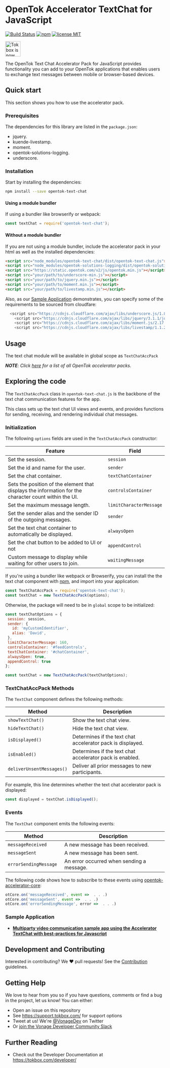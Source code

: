 # OpenTok Accelerator TextChat for JavaScript

[![Build Status](https://travis-ci.org/opentok/accelerator-textchat-js.svg?branch=main)](https://travis-ci.org/opentok/accelerator-textchat-js) 
[![npm](https://img.shields.io/npm/v/opentok-text-chat.svg)](https://www.npmjs.com/package/opentok-text-chat) 
[![license MIT](https://img.shields.io/github/license/opentok/accelerator-textchat-js.svg)](./.github/LICENSE)

<img src="https://assets.tokbox.com/img/vonage/Vonage_VideoAPI_black.svg" height="48px" alt="Tokbox is now known as Vonage" />

The OpenTok Text Chat Accelerator Pack for JavaScript provides functionality you can add to your OpenTok applications that enables users to exchange text messages between mobile or browser-based devices.

## Quick start

This section shows you how to use the accelerator pack.

### Prerequisites

The dependencies for this library are listed in the `package.json`:

- jquery.
- kuende-livestamp.
- moment.
- opentok-solutions-logging.
- underscore.

### Installation

Start by installing the dependencies:

```bash
npm install --save opentok-text-chat
```

#### Using a module bundler

If using a bundler like browserify or webpack:

```javascript
const textChat = require('opentok-text-chat');
```

#### Without a module bundler

If you are not using a module bundler, include the accelerator pack in your html as well as the installed dependencies:

```html
<script src="node_modules/opentok-text-chat/dist/opentok-text-chat.js"></script>
<script src="node_modules/opentok-solutions-logging/dist/opentok-solutions-logging.js"></script>
<script src="https://static.opentok.com/v2/js/opentok.min.js"></script>
<script src="your/path/to/underscore-min.js"></script>
<script src="your/path/to/jquery.min.js"></script>
<script src="your/path/to/moment.min.js"></script>
<script src="your/path/to/livestamp.min.js"></script>
```

Also, as our [Sample Application](#sample-application) demonstrates, you can specify some of the requirements to be sourced from cloudfare:

```javascript
  <script src="https://cdnjs.cloudflare.com/ajax/libs/underscore.js/1.8.3/underscore-min.js"></script>
    <script src="https://cdnjs.cloudflare.com/ajax/libs/jquery/3.1.1/jquery.min.js"></script>
    <script src="https://cdnjs.cloudflare.com/ajax/libs/moment.js/2.17.1/moment.min.js"></script>
    <script src="https://cdnjs.cloudflare.com/ajax/libs/livestamp/1.1.2/livestamp.min.js"></script>
```

## Usage

The text chat module will be available in global scope as `TextChatAccPack`

_**NOTE**: Click [here](https://www.npmjs.com/search?q=opentok-acc-pack) for a list of all OpenTok accelerator packs._

## Exploring the code

The `TextChatAccPack` class in `opentok-text-chat.js` is the backbone of the text chat communication features for the app.

This class sets up the text chat UI views and events, and provides functions for sending, receiving, and rendering individual chat messages.

### Initialization

The following `options` fields are used in the `TextChatAccPack` constructor:

| Feature                                                                                               | Field                   |
| ----------------------------------------------------------------------------------------------------- | ----------------------- |
| Set the session.                                                                                      | `session`               |
| Set the id and name for the user.                                                                     | `sender`                |
| Set the chat container.                                                                               | `textChatContainer`     |
| Sets the position of the element that displays the information for the character count within the UI. | `controlsContainer`     |
| Set the maximum message length.                                                                       | `limitCharacterMessage` |
| Set the sender alias and the sender ID of the outgoing messages.                                      | `sender`                |
| Set the text chat container to automatically be displayed.                                            | `alwaysOpen`            |
| Set the chat button to be added to UI or not                                                          | `appendControl`         |
| Custom message to display while waiting for other users to join.                                      | `waitingMessage`        |

If you're using a bundler like webpack or Browserify, you can install the the text chat component with [npm](https://www.npmjs.com/package/opentok-text-chat), and import into your application:

  ```javascript
  const TextChatAccPack = require('opentok-text-chat');
  const textChat = new TextChatAccPack(options);
  ```

Otherwise, the package will need to be in `global` scope to be initialized:

  ```javascript
  const textChatOptions = {
   session: session,
   sender: {
     id: 'myCustomIdentifier',
     alias: 'David',
   },
   limitCharacterMessage: 160,
   controlsContainer: '#feedControls',
   textChatContainer: '#chatContainer',
   alwaysOpen: true,
   appendControl: true
 };

 const textChat = new TextChatAccPack(textChatOptions);
  ```

### TextChatAccPack Methods

The `TextChat` component defines the following methods:

| Method                    | Description                                                |
| ------------------------- | ---------------------------------------------------------- |
| `showTextChat()`          | Show the text chat view.                                   |
| `hideTextChat()`          | Hide the text chat view.                                   |
| `isDisplayed()`           | Determines if the text chat accelerator pack is displayed. |
| `isEnabled()`             | Determines if the text chat accelerator pack is enabled.   |
| `deliverUnsentMessages()` | Deliver all prior messages to new participants.            |

For example, this line determines whether the text chat accelerator pack is displayed:

  ```javascript
  const displayed = textChat.isDisplayed();
  ```

### Events

The `TextChat` component emits the following events:

| Method                 | Description                               |
| ---------------------- | ----------------------------------------- |
| `messageReceived `     | A new message has been received.          |
| `messageSent `         | A new message has been sent.              |
| `errorSendingMessage ` | An error occurred when sending a message. |

The following code shows how to subscribe to these events using [opentok-accelerator-core](https://github.com/opentok/accelerator-core-js):

```javascript
otCore.on('messageReceived', event =>  . . .)
otCore.on('messageSent', event =>  . . .)
otCore.on('errorSendingMessage', error =>  . . .)
```

### Sample Application

- **[Multiparty video communication sample app using the Accelerator TextChat with best-practices for Javascript](https://github.com/opentok/accelerator-sample-apps-js)**

## Development and Contributing

Interested in contributing? We :heart: pull requests! See the [Contribution](CONTRIBUTING.md) guidelines.

## Getting Help

We love to hear from you so if you have questions, comments or find a bug in the project, let us know! You can either:

- Open an issue on this repository
- See <https://support.tokbox.com/> for support options
- Tweet at us! We're [@VonageDev](https://twitter.com/VonageDev) on Twitter
- Or [join the Vonage Developer Community Slack](https://developer.nexmo.com/community/slack)

## Further Reading

- Check out the Developer Documentation at <https://tokbox.com/developer/>
